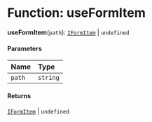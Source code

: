 # Function: useFormItem

**useFormItem**(`path`): [`IFormItem`](/en/auto-docs/form-core/interfaces/IFormItem.md) | `undefined`

#### Parameters

| Name | Type |
| :------ | :------ |
| `path` | `string` |

#### Returns

[`IFormItem`](/en/auto-docs/form-core/interfaces/IFormItem.md) | `undefined`

